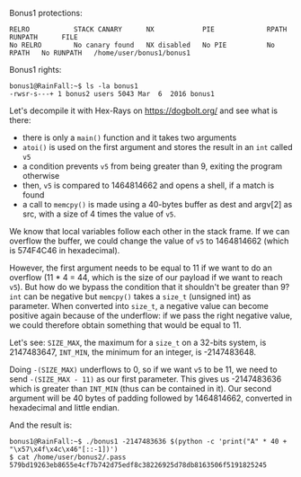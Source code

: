 Bonus1 protections:
```Shell
RELRO           STACK CANARY      NX            PIE             RPATH      RUNPATH      FILE
No RELRO        No canary found   NX disabled   No PIE          No RPATH   No RUNPATH   /home/user/bonus1/bonus1
```

Bonus1 rights:
```Shell
bonus1@RainFall:~$ ls -la bonus1 
-rwsr-s---+ 1 bonus2 users 5043 Mar  6  2016 bonus1
```

Let's decompile it with Hex-Rays on https://dogbolt.org/ and see what is there:
- there is only a `main()` function and it takes two arguments
- `atoi()` is used on the first argument and stores the result in an `int` called `v5`
- a condition prevents `v5` from being greater than 9, exiting the program otherwise
- then, `v5` is compared to 1464814662 and opens a shell, if a match is found
- a call to `memcpy()` is made using a 40-bytes buffer as dest and argv[2] as src, with a size of 4 times the value of `v5`.

We know that local variables follow each other in the stack frame. If we can overflow the buffer, we could change the value of `v5` to 1464814662 (which is 574F4C46 in hexadecimal).

However, the first argument needs to be equal to 11 if we want to do an overflow (11 * 4 = 44, which is the size of our payload if we want to reach `v5`). But how do we bypass the condition that it shouldn't be greater than 9? 
`int` can be negative but `memcpy()` takes a `size_t` (unsigned int) as parameter. When converted into `size_t`, a negative value can become positive again because of the underflow: if we 
pass the right negative value, we could therefore obtain something that would be equal to 11.

Let's see:
`SIZE_MAX`, the maximum for a `size_t` on a 32-bits system, is 2147483647,
`INT_MIN`, the minimum for an integer, is -2147483648.  

Doing `-(SIZE_MAX)` underflows to 0, so if we want `v5` to be 11, we need to send `-(SIZE_MAX - 11)` as our first parameter.  This gives us -2147483636 which is greater than `INT_MIN` (thus can be contained in it).
Our second argument will be 40 bytes of padding followed by 1464814662, converted in hexadecimal and little endian.

And the result is:
```Shell
bonus1@RainFall:~$ ./bonus1 -2147483636 $(python -c 'print("A" * 40 + "\x57\x4f\x4c\x46"[::-1])')
$ cat /home/user/bonus2/.pass
579bd19263eb8655e4cf7b742d75edf8c38226925d78db8163506f5191825245
```
